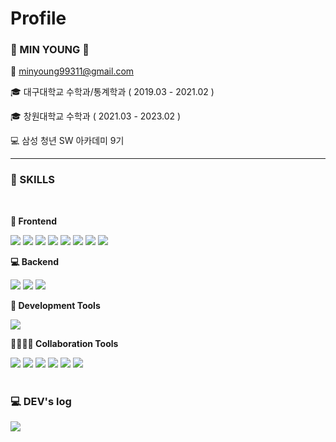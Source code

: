 # Profile

### 👋 MIN YOUNG 👋 

📧 minyoung99311@gmail.com

🎓 대구대학교 수학과/통계학과 ( 2019.03 - 2021.02 )

🎓 창원대학교 수학과 ( 2021.03 - 2023.02 )

💻 삼성 청년 SW 아카데미 9기

<hr/>

<h3> 🔨 SKILLS </h3>
<br/>
<div style="display:flex; flex-direction:column; align-items:flex-start;">
  <!-- Frontend -->
    <p><strong>🌈 Frontend</strong></p>
    <div>
        <img src="https://img.shields.io/badge/Typescript-3178C6?style=flat-square&logo=Typescript&logoColor=white"/>
        <img src="https://img.shields.io/badge/javascript-F7DF1E?style=flat-square&logo=javascript&logoColor=black"> 
        <img src="https://img.shields.io/badge/React-61DAFB?style=flat-square&logo=React&logoColor=black"/>
        <img src="https://img.shields.io/badge/html5-E34F26?style=flat-square&logo=html5&logoColor=white"> 
        <img src="https://img.shields.io/badge/css-1572B6?style=flat-square&logo=css3&logoColor=white"> 
        <img src="https://img.shields.io/badge/styled components-DB7093?style=flat-square&logo=styled-components&logoColor=white"/>
        <img src="https://img.shields.io/badge/bootstrap-7952B3?style=flat-square&logo=bootstrap&logoColor=white">
        <img src="https://img.shields.io/badge/Node.js-6DA55F?style=flat-square&logo=node.js&logoColor=white">
    </div>
    <!-- Backend -->
    <p><strong>💻 Backend</strong></p>
    <div>
        <img src="https://img.shields.io/badge/python-3776AB?style=flat-square&logo=python&logoColor=white"> 
        <img src="https://img.shields.io/badge/django-092E20?style=flat-square&logo=django&logoColor=white"/>
        <img src="https://img.shields.io/badge/sqlite-2307405e?style=flat-square&logo=sqlite&logoColor=white"/>
    </div>
    <!-- Development Tools -->
    <p><strong>🔮 Development Tools</strong></p>
    <div>
        <img src="https://img.shields.io/badge/Visual Studio Code-007ACC?style=flat-square&logo=Visual Studio Code&logoColor=white"/>
    </div>
    <!-- Collaboration Tools -->
    <p><strong>👨‍👩‍👧‍👦 Collaboration Tools</strong></p>
    <div>
        <img src="https://img.shields.io/badge/Git-F05032?style=flat-square&logo=git&logoColor=white"/>
      <img src="https://img.shields.io/badge/GitHub-181717?style=flat-square&logo=GitHub&logoColor=white"/>
      <img src="https://img.shields.io/badge/Gitlab-FC6D26?style=flat-square&logo=gitlab&logoColor=white"/>
      <img src="https://img.shields.io/badge/Jira-0052CC?style=flat-square&logo=jirasoftware&logoColor=white"/>
      <img src="https://img.shields.io/badge/Notion-000000?style=flat-square&logo=notion&logoColor=white"/>
      <img src="https://img.shields.io/badge/Figma-%23F24E1E.svg?style=flat-square&logo=figma&logoColor=white"/>
    </div>
  <br>
</div>

<h3> 💻 DEV's log</h3>
<div style="display:flex; flex-direction:row;">
        <img src="https://github-readme-tistory-card.vercel.app/api/badge?name=Tistory&theme=difault"> 
</div>
<br>

